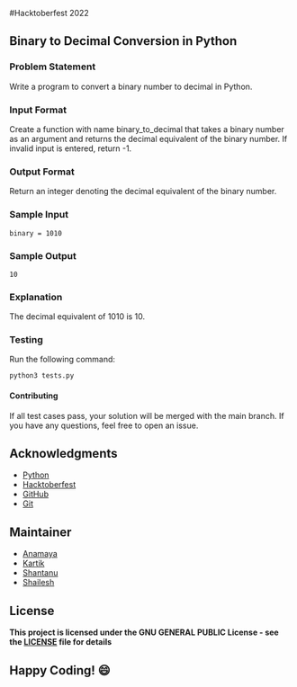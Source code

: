 #Hacktoberfest 2022
## Binary to Decimal Conversion in Python

### Problem Statement
Write a program to convert a binary number to decimal in Python.

### Input Format
Create a function with name binary_to_decimal that takes a binary number as an argument and returns the decimal equivalent of the binary number. If invalid input is entered, return -1.

### Output Format
Return an integer denoting the decimal equivalent of the binary number.

### Sample Input
```
binary = 1010
```

### Sample Output
```
10
```

### Explanation
The decimal equivalent of 1010 is 10.

### Testing
Run the following command:
```
python3 tests.py
```

#### Contributing
If all test cases pass, your solution will be merged with the main branch. If you have any questions, feel free to open an issue.

## Acknowledgments
- [Python](https://www.python.org/)
- [Hacktoberfest](https://hacktoberfest.digitalocean.com/)
- [GitHub](https://github.com)
- [Git](https://git-scm.com/)

## Maintainer
- [Anamaya](https://www.linkedin.com/in/anamaya1729/)
- [Kartik](https://github.com/kartik007007)
- [Shantanu](https://github.com/neutralWire)
- [Shailesh](https://github.com/ShaileshKumar007)

## License
**This project is licensed under the GNU GENERAL PUBLIC License - see the [LICENSE](../../LICENSE) file for details**

## Happy Coding! :smile: